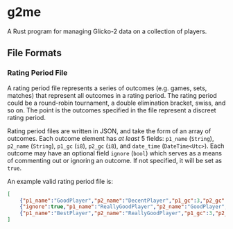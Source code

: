 # g2me

A Rust program for managing Glicko-2 data on a collection of players.

## File Formats

### Rating Period File

A rating period file represents a series of outcomes (e.g. games, sets,
matches) that represent all outcomes in a rating period. The rating period
could be a round-robin tournament, a double elimination bracket, swiss, and so
on. The point is the outcomes specified in the file represent a discreet rating
period.

Rating period files are written in JSON, and take the form of an array of
outcomes. Each outcome element has *at least* 5 fields: `p1_name` (`String`),
`p2_name` (`String`), `p1_gc` (`i8`), `p2_gc` (`i8`), and `date_time`
(`DateTime<Utc>`). Each outcome may have an optional field `ignore` (`bool`)
which serves as a means of commenting out or ignoring an outcome. If not
specified, it will be set as `true`.

An example valid rating period file is:

```json
[
	{"p1_name":"GoodPlayer","p2_name":"DecentPlayer","p1_gc":3,"p2_gc":0,"date_time":"2017-09-21T05:00:00Z"},
	{"ignore":true,"p1_name":"ReallyGoodPlayer","p2_name":"GoodPlayer","p1_gc":3,"p2_gc":0,"date_time":"2019-09-21T05:00:00Z"},
	{"p1_name":"BestPlayer","p2_name":"ReallyGoodPlayer","p1_gc":3,"p2_gc":1,"date_time":"2019-09-21T05:00:00Z"}
]
```
